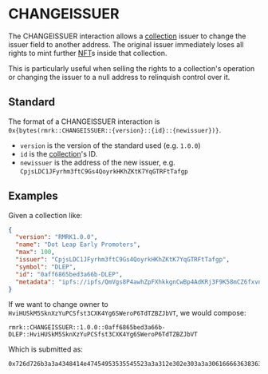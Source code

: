 # CHANGEISSUER

The CHANGEISSUER interaction allows a [collection](../entities/collection.md) issuer to change the
issuer field to another address. The original issuer immediately loses all rights to mint further
[NFT](../entities/nft.md)s inside that collection.

This is particularly useful when selling the rights to a collection's operation or changing the
issuer to a null address to relinquish control over it.

## Standard

The format of a CHANGEISSUER interaction is
`0x{bytes(rmrk::CHANGEISSUER::{version}::{id}::{newissuer})}`.

- `version` is the version of the standard used (e.g. `1.0.0`)
- `id` is the [collection](../entity/collection.md)'s ID.
- `newissuer` is the address of the new issuer, e.g.
  `CpjsLDC1JFyrhm3ftC9Gs4QoyrkHKhZKtK7YqGTRFtTafgp`

## Examples

Given a collection like:

```json
{
  "version": "RMRK1.0.0",
  "name": "Dot Leap Early Promoters",
  "max": 100,
  "issuer": "CpjsLDC1JFyrhm3ftC9Gs4QoyrkHKhZKtK7YqGTRFtTafgp",
  "symbol": "DLEP",
  "id": "0aff6865bed3a66b-DLEP",
  "metadata": "ipfs://ipfs/QmVgs8P4awhZpFXhkkgnCwBp4AdKRj3F9K58mCZ6fxvn3j"
}
```

If we want to change owner to `HviHUSkM5SknXzYuPCSfst3CXK4Yg6SWeroP6TdTZBZJbVT`, we would compose:

```
rmrk::CHANGEISSUER::1.0.0::0aff6865bed3a66b-DLEP::HviHUSkM5SknXzYuPCSfst3CXK4Yg6SWeroP6TdTZBZJbVT
```

Which is submitted as:

```
0x726d726b3a3a4348414e47454953535545523a3a312e302e303a3a306166663638363562656433613636622d444c45503a3a4876694855536b4d35536b6e587a59755043536673743343584b34596736535765726f50365464545a425a4a625654
```
